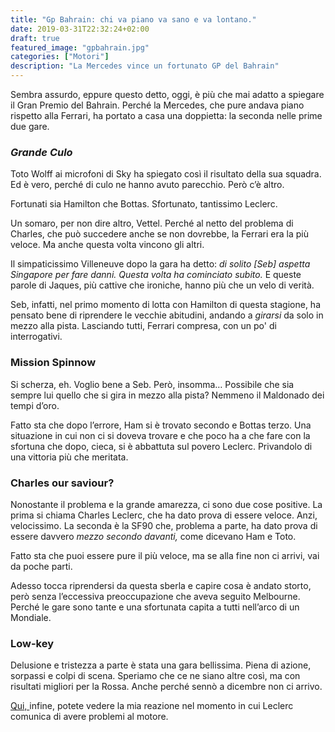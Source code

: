 ```yaml
---
title: "Gp Bahrain: chi va piano va sano e va lontano."
date: 2019-03-31T22:32:24+02:00
draft: true
featured_image: "gpbahrain.jpg"
categories: ["Motori"]
description: "La Mercedes vince un fortunato GP del Bahrain"
---
```



Sembra assurdo, eppure questo detto, oggi, è più che mai adatto a spiegare il Gran Premio del Bahrain. Perché la Mercedes, che pure andava piano rispetto alla Ferrari, ha portato a casa una doppietta: la seconda nelle prime due gare. 

### _Grande Culo_ 
Toto Wolff ai microfoni di Sky ha spiegato così il risultato della sua squadra. Ed è vero, perché di culo ne hanno avuto parecchio. Però c’è altro.

Fortunati sia Hamilton che Bottas. Sfortunato, tantissimo Leclerc. 

Un somaro, per non dire altro, Vettel. Perché al netto del problema di Charles, che può succedere anche se non dovrebbe, la Ferrari era la più veloce. Ma anche questa volta vincono gli altri. 

Il simpaticissimo Villeneuve dopo la gara ha detto: _di solito [Seb] aspetta Singapore per fare danni. Questa volta ha cominciato subito._ E queste parole di Jaques, più cattive che ironiche, hanno più che un velo di verità. 

Seb, infatti, nel primo momento di lotta con Hamilton di questa stagione, ha pensato bene di riprendere le vecchie abitudini, andando a _girarsi_ da solo in mezzo alla pista. Lasciando tutti, Ferrari compresa, con un po' di interrogativi. 

### Mission Spinnow
Si scherza, eh. Voglio bene a Seb. Però, insomma… Possibile che sia sempre lui quello che si gira in mezzo alla pista? Nemmeno il Maldonado dei tempi d’oro. 

Fatto sta che dopo l’errore, Ham si è trovato secondo e Bottas terzo. Una situazione in cui non ci si doveva trovare e che poco ha a che fare con la sfortuna che dopo, cieca, si è abbattuta sul povero Leclerc. Privandolo di una vittoria più che meritata.

### Charles our saviour?
Nonostante il problema e la grande amarezza, ci sono due cose positive. La prima si chiama Charles Leclerc, che ha dato prova di essere veloce. Anzi, velocissimo. La seconda è la SF90 che, problema a parte, ha dato prova di essere davvero _mezzo secondo davanti,_ come dicevano Ham e Toto. 

Fatto sta che puoi essere pure il più veloce, ma se alla fine non ci arrivi, vai da poche parti. 

Adesso tocca riprendersi da questa sberla e capire cosa è andato storto, però senza l’eccessiva preoccupazione che aveva seguito Melbourne. Perché le gare sono tante e una sfortunata capita a tutti nell’arco di un Mondiale. 

### Low-key
Delusione e tristezza a parte è stata una gara bellissima. Piena di azione, sorpassi e colpi di scena. Speriamo che ce ne siano altre così, ma con risultati migliori per la Rossa. Anche perché sennò a dicembre non ci arrivo. 

<a href="https://www.youtube.com/watch?v=oiTupZ1m7MQ" target="_blank" rel="nofollow" title="Qui"> Qui, </a> infine, potete vedere la mia reazione nel momento in cui Leclerc comunica di avere problemi al motore. 


